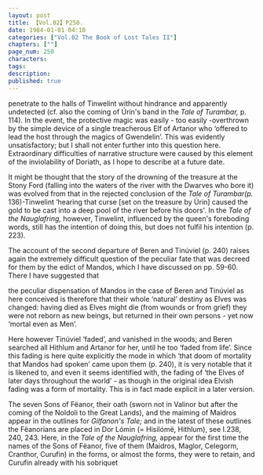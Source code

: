 ```yaml
---
layout: post
title: 【Vol.02】P250.
date: 1984-01-01 04:10
categories: ["Vol.02 The Book of Lost Tales II"]
chapters: [""]
page_num: 250
characters: 
tags: 
description: 
published: true
---
```


<p style="text-indent: 0;">
penetrate to the halls of Tinwelint without hindrance and apparently undetected (cf. also the coming of Úrin's band in the <I>Tale of Turambar,</I> p. 114). In the event, the protective magic was easily - too easily -overthrown by the simple device of a single treacherous Elf of Artanor who ‘offered to lead the host through the magics of Gwendelin’. This was evidently unsatisfactory; but I shall not enter further into this question here. Extraordinary difficulties of narrative structure were caused by this element of the inviolability of Doriath, as I hope to describe at a future date.
</p>

It might be thought that the story of the drowning of the treasure at the Stony Ford (falling into the waters of the river with the Dwarves who bore it) was evolved from that in the rejected conclusion of the <I>Tale of Turambar(p.</I> 136)-Tinwelint ‘hearing that curse [set on the treasure by Úrin] caused the gold to be cast into a deep pool of the river before his doors'. In the <I>Tale of the Nauglafring,</I> however, Tinwelint, influenced by the queen's foreboding words, still has the intention of doing this, but does not fulfil his intention (p. 223).

The account of the second departure of Beren and Tinúviel (p. 240) raises again the extremely difficult question of the peculiar fate that was decreed for them by the edict of Mandos, which I have discussed on pp. 59-60. There I have suggested that

the peculiar dispensation of Mandos in the case of Beren and Tinúviel as here conceived is therefore that their whole ‘natural’ destiny as Elves was changed: having died as Elves might die (from wounds or from grief) they were not reborn as new beings, but returned in their own persons - yet now ‘mortal even as Men’.

Here however Tinúviel ‘faded’, and vanished in the woods; and Beren searched all Hithlum and Artanor for her, until he too ‘faded from life’. Since this fading is here quite explicitly the mode in which ‘that doom of mortality that Mandos had spoken’ came upon them (p. 240), it is very notable that it is likened to, and even it seems identified with, the fading of ‘the Elves of later days throughout the world’ - as though in the original idea Elvish fading was a form of mortality. This is in fact made explicit in a later version.

The seven Sons of Fëanor, their oath (sworn not in Valinor but after the coming of the Noldoli to the Great Lands), and the maiming of Maidros appear in the outlines for <I>Gilfanon's Tale;</I> and in the latest of these outlines the Fëanorians are placed in Dor Lómin (= Hisilómë, Hithlum), see I.238, 240, 243. Here, in the <I>Tale of the Nauglafring,</I> appear for the first time the names of the Sons of Fëanor, five of them (Maidros, Maglor, Celegorm, Cranthor, Curufin) in the forms, or almost the forms, they were to retain, and Curufin already with his sobriquet

